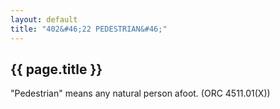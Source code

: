 ```yaml
---
layout: default 
title: "402&#46;22 PEDESTRIAN&#46;"
---
```


{{ page.title }}
----------------

"Pedestrian" means any natural person afoot. (ORC 4511.01(X))
